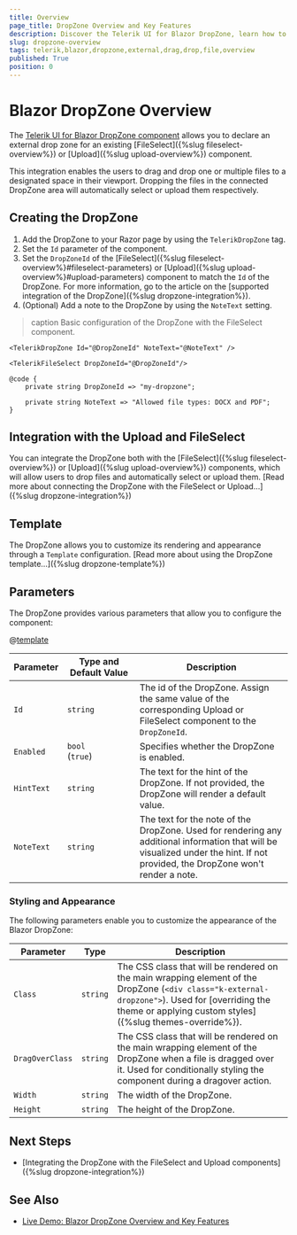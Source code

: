 ```yaml
---
title: Overview
page_title: DropZone Overview and Key Features
description: Discover the Telerik UI for Blazor DropZone, learn how to create the component, integrate it with the Upload and FileSelect controls, use its templaes, parameters, style its appearance, and explore its examples.
slug: dropzone-overview
tags: telerik,blazor,dropzone,external,drag,drop,file,overview
published: True
position: 0
---
```


# Blazor DropZone Overview

The <a href="https://www.telerik.com/blazor-ui/dropzone" target="_blank">Telerik UI for Blazor DropZone component</a> allows you to declare an external drop zone for an existing [FileSelect]({%slug fileselect-overview%}) or [Upload]({%slug upload-overview%}) component.

This integration enables the users to drag and drop one or multiple files to a designated space in their viewport. Dropping the files in the connected DropZone area will automatically select or upload them respectively.

## Creating the DropZone

1. Add the DropZone to your Razor page by using the `TelerikDropZone` tag.
1. Set the `Id` parameter of the component.
1. Set the `DropZoneId` of the [FileSelect]({%slug fileselect-overview%}#fileselect-parameters) or [Upload]({%slug upload-overview%}#upload-parameters) component to match the `Id` of the DropZone. For more information, go to the article on the [supported integration of the DropZone]({%slug dropzone-integration%}).
1. (Optional) Add a note to the DropZone by using the `NoteText` setting.

>caption Basic configuration of the DropZone with the FileSelect component.
````CSHTML
<TelerikDropZone Id="@DropZoneId" NoteText="@NoteText" />

<TelerikFileSelect DropZoneId="@DropZoneId"/>

@code {
    private string DropZoneId => "my-dropzone";

    private string NoteText => "Allowed file types: DOCX and PDF";
}
````

## Integration with the Upload and FileSelect

You can integrate the DropZone both with the [FileSelect]({%slug fileselect-overview%}) or [Upload]({%slug upload-overview%}) components, which will allow users to drop files and automatically select or upload them. [Read more about connecting the DropZone with the FileSelect or Upload...]({%slug dropzone-integration%})

## Template

The DropZone allows you to customize its rendering and appearance through a `Template` configuration. [Read more about using the DropZone template...]({%slug dropzone-template%})

## Parameters

The DropZone provides various parameters that allow you to configure the component:

@[template](/_contentTemplates/common/parameters-table-styles.md#table-layout)

| Parameter | Type and Default&nbsp;Value | Description |
| --- | --- | --- |
| `Id` | `string` | The id of the DropZone. Assign the same value of the corresponding Upload or FileSelect component to the `DropZoneId`. |
| `Enabled` | `bool` <br /> (`true`)| Specifies whether the DropZone is enabled. |
| `HintText` | `string` | The text for the hint of the DropZone. If not provided, the DropZone will render a default value. |
| `NoteText` | `string` | The text for the note of the DropZone. Used for rendering any additional information that will be visualized under the hint. If not provided, the DropZone won't render a note. |

### Styling and Appearance

The following parameters enable you to customize the appearance of the Blazor DropZone:

|  Parameter | Type  | Description |
| ----------- | ----------- | ----------- |
| `Class` | `string` | The CSS class that will be rendered on the main wrapping element of the DropZone (`<div class="k-external-dropzone">`). Used for [overriding the theme or applying custom styles]({%slug themes-override%}). |
| `DragOverClass` | `string` | The CSS class that will be rendered on the main wrapping element of the DropZone when a file is dragged over it. Used for conditionally styling the component during a dragover action. |
| `Width` | `string` | The width of the DropZone. |
| `Height` | `string` | The height of the DropZone. |

## Next Steps

* [Integrating the DropZone with the FileSelect and Upload components]({%slug dropzone-integration%})

## See Also

* [Live Demo: Blazor DropZone Overview and Key Features](https://demos.telerik.com/blazor-ui/dropzone/overview)
